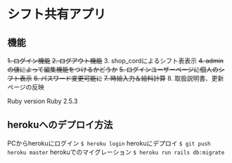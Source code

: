 
# シフト共有アプリ

## 機能

~~1. ログイン機能~~
~~2. ログアウト機能~~
3. shop_cordによるシフト表表示
~~4. adminの値によって編集機能をつけるかどうか~~
~~5. ログインユーザーページに個人のシフト表示~~
~~6. パスワード変更可能に~~
~~7. 時給入力＆給料計算~~
8. 取扱説明書、更新ページの反映

Ruby version
     Ruby 2.5.3

## herokuへのデプロイ方法

PCからherokuにログイン
`$ heroku login`
herokuにデプロイ
`$ git push heroku master`
herokuでのマイグレーション
`$ heroku run rails db:migrate`